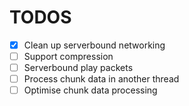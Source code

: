 # TODOS

- [x] Clean up serverbound networking
- [ ] Support compression
- [ ] Serverbound play packets
- [ ] Process chunk data in another thread
- [ ] Optimise chunk data processing